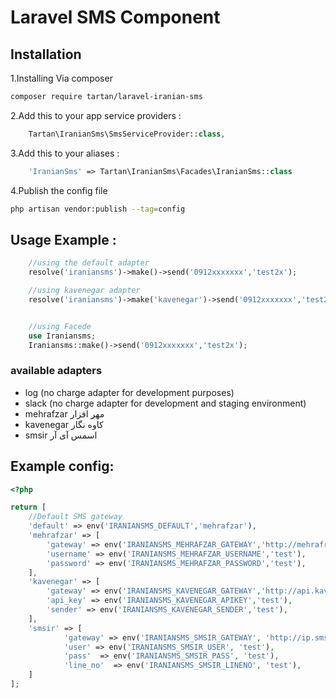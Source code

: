 # Laravel SMS Component


## Installation

1.Installing Via composer
```bash
composer require tartan/laravel-iranian-sms
```

2.Add this to your app service providers :
```php
    Tartan\IranianSms\SmsServiceProvider::class,
```

3.Add this to your aliases :
```php
    'IranianSms' => Tartan\IranianSms\Facades\IranianSms::class
```

4.Publish the config file 
```bash
php artisan vendor:publish --tag=config
```


## Usage Example :
```php
    //using the default adapter
    resolve('iraniansms')->make()->send('0912xxxxxxx','test2x');

    //using kavenegar adapter
    resolve('iraniansms')->make('kavenegar')->send('0912xxxxxxx','test2x');


    //using Facede
    use Iraniansms;
    Iraniansms::make()->send('0912xxxxxxx','test2x');
```


### available adapters
* log (no charge adapter for development purposes)
* slack (no charge adapter for development and staging environment)
* mehrafzar مهر افزار
* kavenegar کاوه نگار
* smsir اسمس آی آر



## Example config:

```php
<?php

return [
	//Default SMS gateway
	'default' => env('IRANIANSMS_DEFAULT','mehrafzar'), 
	'mehrafzar' => [
		'gateway' => env('IRANIANSMS_MEHRAFZAR_GATEWAY','http://mehrafraz.com/webservice/Service.asmx?WSDL'),
		'username' => env('IRANIANSMS_MEHRAFZAR_USERNAME','test'),
		'password' => env('IRANIANSMS_MEHRAFZAR_PASSWORD','test'),
	],
	'kavenegar' => [
		'gateway' => env('IRANIANSMS_KAVENEGAR_GATEWAY','http://api.kavenegar.com/v1/%s/%s/%s.json/'),
		'api_key' => env('IRANIANSMS_KAVENEGAR_APIKEY','test'),
		'sender' => env('IRANIANSMS_KAVENEGAR_SENDER','test'),
	],
	'smsir' => [
            'gateway' => env('IRANIANSMS_SMSIR_GATEWAY', 'http://ip.sms.ir/SendMessage.ashx'),
            'user' => env('IRANIANSMS_SMSIR_USER', 'test'),
            'pass'  => env('IRANIANSMS_SMSIR_PASS', 'test'),
            'line_no'  => env('IRANIANSMS_SMSIR_LINENO', 'test'),
    ]
];
```
